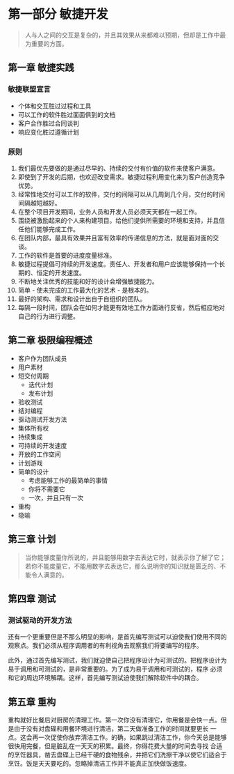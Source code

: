 # 第一部分 敏捷开发
> 人与人之间的交互是复杂的，并且其效果从来都难以预期，但却是工作中最为重要的方面。

## 第一章 敏捷实践

### 敏捷联盟宣言
- 个体和交互胜过过程和工具
- 可以工作的软件胜过面面俱到的文档
- 客户合作胜过合同谈判
- 响应变化胜过遵循计划

### 原则
1. 我们最优先要做的是通过尽早的、持续的交付有价值的软件来使客户满意。
2. 即使到了开发的后期，也欢迎改变需求。敏捷过程利用变化来为客户创造竞争优势。
3. 经常性地交付可以工作的软件，交付的间隔可以从几周到几个月，交付的时间间隔越短越好。
4. 在整个项目开发期间，业务人员和开发人员必须天天都在一起工作。
5. 围绕被激励起来的个人来构建项目。给他们提供所需要的环境和支持，并且信任他们能够完成工作。
6. 在团队内部，最具有效果并且富有效率的传递信息的方法，就是面对面的交谈。
7. 工作的软件是首要的进度度量标准。
8. 敏捷过程提倡可持续的开发速度。责任人、开发者和用户应该能够保持一个长期的、恒定的开发速度。
9. 不断地关注优秀的技能和好的设计会增强敏捷能力。
10. 简单 - 使未完成的工作最大化的艺术 - 是根本的。
11. 最好的架构、需求和设计出自于自组织的团队。
12. 每隔一段时间，团队会在如何才能更有效地工作方面进行反省，然后相应地对自己的行为进行调整。

## 第二章 极限编程概述
- 客户作为团队成员
- 用户素材
- 短交付周期
  - 迭代计划
  - 发布计划
- 验收测试
- 结对编程
- 驱动测试开发方法
- 集体所有权
- 持续集成
- 可持续的开发速度
- 开放的工作空间
- 计划游戏
- 简单的设计
  - 考虑能够工作的最简单的事情
  - 你将不需要它
  - 一次，并且只有一次
- 重构
- 隐喻

## 第三章 计划
> 当你能够度量你所说的，并且能够用数字去表达它时，就表示你了解了它；若你不能度量它，不能用数字去表达它，那么说明你的知识就是匮乏的、不能令人满意的。

## 第四章 测试
### 测试驱动的开发方法
还有一个更重要但是不那么明显的影响，是首先编写测试可以迫使我们使用不同的观察点。我们必须从程序调用者的有利视角去观察我们将要编写的程序。

此外，通过首先编写测试，我们就迫使自己把程序设计为可测试的。把程序设计为易于调用和可测试的，是非常重要的。为了成为易于调用和可测试的，程序
必须和它的周边环境解耦。这样，首先编写测试迫使我们解除软件中的耦合。

## 第五章 重构
重构就好比餐后对厨房的清理工作。第一次你没有清理它，你用餐是会快一点。但是由于没有对盘碟和用餐环境进行清洁，第二天做准备工作的时间就要更长
一点。这会再一次促使你放弃清洁工作。的确，如果跳过清洁工作，你今天总是能够很快用完餐，但是脏乱在一天天的积累。最终，你得花费大量的时间去寻找
合适的烹饪器具，凿去盘碟上已经干硬的食物残余，并把它们洗擦干净以使它们适合于烹饪。饭是天天要吃的。忽略掉清洁工作并不能真正加快做饭速度。





